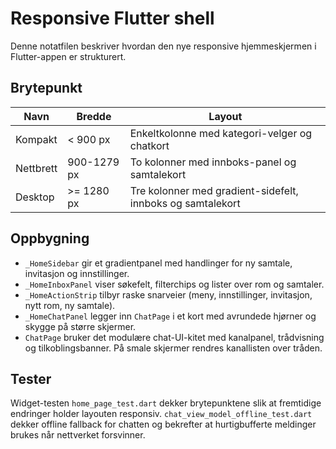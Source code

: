 # Responsive Flutter shell

Denne notatfilen beskriver hvordan den nye responsive hjemmeskjermen i Flutter-appen er strukturert.

## Brytepunkt

| Navn | Bredde | Layout |
| ---- | ------ | ------ |
| Kompakt | < 900 px | Enkeltkolonne med kategori-velger og chatkort |
| Nettbrett | 900-1279 px | To kolonner med innboks-panel og samtalekort |
| Desktop | >= 1280 px | Tre kolonner med gradient-sidefelt, innboks og samtalekort |

## Oppbygning

- `_HomeSidebar` gir et gradientpanel med handlinger for ny samtale, invitasjon og innstillinger.
- `_HomeInboxPanel` viser søkefelt, filterchips og lister over rom og samtaler.
- `_HomeActionStrip` tilbyr raske snarveier (meny, innstillinger, invitasjon, nytt rom, ny samtale).
- `_HomeChatPanel` legger inn `ChatPage` i et kort med avrundede hjørner og skygge på større skjermer.
- `ChatPage` bruker det modulære chat-UI-kitet med kanalpanel, trådvisning og tilkoblingsbanner. På smale skjermer rendres kanallisten over tråden.

## Tester

Widget-testen `home_page_test.dart` dekker brytepunktene slik at fremtidige endringer holder layouten responsiv.
`chat_view_model_offline_test.dart` dekker offline fallback for chatten og bekrefter at hurtigbufferte meldinger brukes når nettverket forsvinner.
